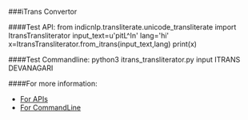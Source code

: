 ###iTrans Convertor

####Test API:
	from indicnlp.transliterate.unicode_transliterate import ItransTransliterator
	input_text=u'pitL^In'
	lang='hi'
	x=ItransTransliterator.from_itrans(input_text,lang)
	print(x)

####Test Commandline:
	python3 itrans_transliterator.py input ITRANS DEVANAGARI

####For more information:
- [For APIs](http://nbviewer.jupyter.org/url/anoopkunchukuttan.github.io/indic_nlp_library/doc/indic_nlp_examples.ipynb)
- [For CommandLine](http://anoopkunchukuttan.github.io/indic_nlp_library/)


